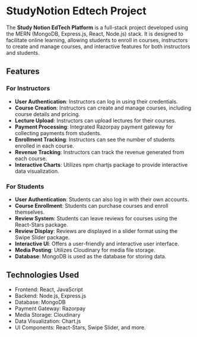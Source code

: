 # StudyNotion Edtech Project

The **Study Notion EdTech Platform** is a full-stack project developed using the MERN (MongoDB, Express.js, React, Node.js) stack. It is designed to facilitate online learning, allowing students to enroll in courses, instructors to create and manage courses, and interactive features for both instructors and students.
<!-- ##LIVE WEBSITE LINK: https://studynotionplatform.vercel.app/ -->

## Features

### For Instructors

- **User Authentication**: Instructors can log in using their credentials.
- **Course Creation**: Instructors can create and manage courses, including course details and pricing.
- **Lecture Upload**: Instructors can upload lectures for their courses.
- **Payment Processing**: Integrated Razorpay payment gateway for collecting payments from students.
- **Enrollment Tracking**: Instructors can see the number of students enrolled in each course.
- **Revenue Tracking**: Instructors can track the revenue generated from each course.
- **Interactive Charts**: Utilizes npm chartjs package to provide interactive data visualization.

### For Students

- **User Authentication**: Students can also log in with their own accounts.
- **Course Enrollment**: Students can purchase courses and enroll themselves.
- **Review System**: Students can leave reviews for courses using the React-Stars package.
- **Review Display**: Reviews are displayed in a slider format using the Swipe Slider package.
- **Interactive UI**: Offers a user-friendly and interactive user interface.
- **Media Posting**: Utilizes Cloudinary for media file storage.
- **Database**: MongoDB is used as the database for storing data.

## Technologies Used

- Frontend: React, JavaScript
- Backend: Node.js, Express.js
- Database: MongoDB
- Payment Gateway: Razorpay
- Media Storage: Cloudinary
- Data Visualization: Chart.js
- UI Components: React-Stars, Swipe Slider, and more.

